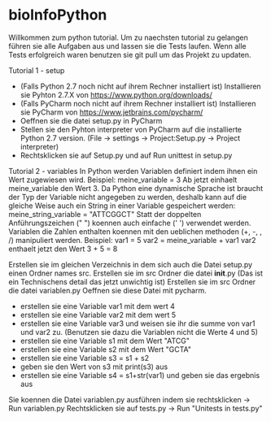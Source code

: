 # bioInfoPython
Willkommen zum python tutorial.
Um zu naechsten tutorial zu gelangen führen sie alle Aufgaben aus
und lassen sie die Tests laufen.
Wenn alle Tests erfolgreich waren benutzen sie git pull um das Projekt zu updaten.

Tutorial 1 - setup
- (Falls Python 2.7 noch nicht auf ihrem Rechner installiert ist) Installieren sie Pyhton 2.7.X von https://www.python.org/downloads/
- (Falls PyCharm noch nicht auf ihrem Rechner installiert ist) Installieren sie PyCharm von https://www.jetbrains.com/pycharm/
- Oeffnen sie die datei setup.py in PyCharm
- Stellen sie den Pyhton interpreter von PyCharm auf die installierte Python 2.7 version. (File -> settings -> Project:Setup.py -> Project interpreter)
- Rechtsklicken sie auf Setup.py und auf Run unittest in setup.py 

Tutorial 2 - variables
In Python werden Variablen definiert indem ihnen ein Wert zugewiesen wird.
Beispiel:
meine_variable = 3
Ab jetzt einhaelt meine_variable den Wert 3.
Da Python eine dynamische Sprache ist braucht der Typ der Variable nicht angegeben zu werden,
deshalb kann auf die gleiche Weise auch ein String in einer Variable gespeichert werden:
meine_string_variable = "ATTCGGCT"
Statt der doppelten Anführungszeichen (" ") koennen auch einfache (' ') verwendet werden.
Variablen die Zahlen enthalten koennen mit den ueblichen methoden (+, -, , /) manipuliert werden.
Beispiel:
var1 = 5
var2 = meine_variable + var1
var2 enthaelt jetzt den Wert 3 + 5 = 8

Erstellen sie im gleichen Verzeichnis in dem sich auch die Datei setup.py einen Ordner names src.
Erstellen sie im src Ordner die datei __init__.py (Das ist ein Technischens detail das jetzt unwichtig ist)
Erstellen sie im src Ordner die datei variablen.py
Oeffnen sie diese Datei mit pycharm.
- erstellen sie eine Variable var1 mit dem wert 4
- erstellen sie eine Variable var2 mit dem wert 5
- erstellen sie eine Variable var3 und weisen sie ihr die summe von var1 und var2 zu. (Benutzen sie dazu die Variablen nicht die Werte 4 und 5)
- erstellen sie eine Variable s1 mit dem Wert "ATCG"
- erstellen sie eine Variable s2 mit dem Wert "GCTA"
- erstellen sie eine Variable s3 = s1 + s2
- geben sie den Wert von s3 mit print(s3) aus
- erstellen sie eine Variable s4 = s1+str(var1) und geben sie das ergebnis aus

Sie koennen die Datei variablen.py ausführen indem sie rechtsklicken -> Run variablen.py
Rechtsklicken sie auf tests.py -> Run "Unitests in tests.py"

